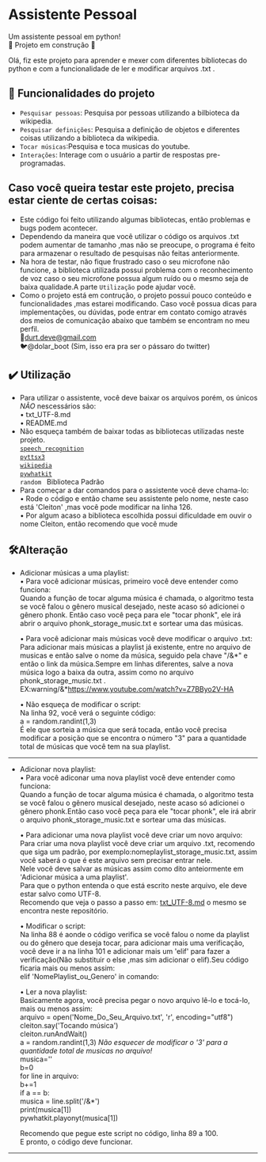 # Assistente Pessoal
Um assistente pessoal em python!<br>
 :construction: Projeto em construção :construction:
 
Olá, fiz este projeto para aprender e mexer com diferentes bibliotecas do python e com a funcionalidade de ler e modificar arquivos .txt . 
 
 
 
 ## :hammer: Funcionalidades do projeto
- `Pesquisar pessoas`: Pesquisa por pessoas utilizando a bilbioteca da wikipedia.  
- `Pesquisar definições`: Pesquisa a definição de objetos e diferentes coisas utilizando a biblioteca da wikipedia.
- `Tocar músicas`:Pesquisa e toca musicas do youtube.
- `Interações`: Interage com o usuário a partir de respostas pre-programadas.
 
 ## Caso você queira testar este projeto, precisa estar ciente de certas coisas:
 - Este código foi feito utilizando algumas bibliotecas, então problemas e bugs podem acontecer.
 - Dependendo da maneira que você utilizar o código os arquivos .txt podem aumentar de tamanho ,mas não se preocupe, o programa é feito para armazenar o resultado de pesquisas não feitas anteriormente.
 - Na hora de testar, não fique frustrado caso o seu microfone não funcione, a biblioteca utilizada possui problema com o reconhecimento de voz caso o seu microfone possua algum ruído ou o mesmo seja de baixa qualidade.A parte `Utilização` pode ajudar você.
 - Como o projeto está em contrução, o projeto possui pouco conteúdo e funcionalidades ,mas estarei modificando. Caso você possua dicas para implementações, ou dúvidas, pode entrar em contato comigo através dos meios de comunicação abaixo que também se encontram no meu perfil.<br>
 📧durt.deve@gmail.com<br>
 🐦@dolar_boot (Sim, isso era pra ser o pássaro do twitter)
 
  
 ## ✔️ Utilização 
 - Para utilizar o assistente, você deve baixar os arquivos porém, os únicos _NÃO_ nescessários são:<BR>
 • txt_UTF-8.md<BR>
 • README.md<BR>
 - Não esqueça também de baixar todas as bibliotecas utilizadas neste projeto.<br>
 <a href='https://pypi.org/project/SpeechRecognition/'> `speech_recognition` </a> <br>
 <a href='https://pypi.org/project/pyttsx3/'> `pyttsx3` </a> <br>
 <a href='https://pypi.org/project/wikipedia/'> `wikipedia` </a> <br>
 <a href='https://pypi.org/project/pywhatkit/'> `pywhatkit` </a> <br>
  `random ` Biblioteca Padrão <br>
 - Para começar a dar comandos para o assistente você deve chama-lo:<br>
 • Rode o código e então chame seu assistente pelo nome, neste caso está 'Cleiton' ,mas você pode modificar na linha 126.<br>
 • Por algum acaso a biblioteca escolhida possui dificuldade em ouvir o nome Cleiton, então recomendo que você mude
 
 
 
 ## 🛠️Alteração

 - Adicionar músicas a uma playlist:<br>
 • Para você adicionar músicas, primeiro você deve entender como funciona:<br>
 Quando a função de tocar alguma música é chamada, o algoritmo testa se você falou o gênero musical desejado, neste acaso só adicionei o gênero phonk. Então caso você peça para ele "tocar phonk", ele irá abrir o arquivo phonk_storage_music.txt e sortear uma das músicas.<br><p>
 • Para você adicionar mais músicas você deve modificar o arquivo .txt:<br>
  Para adicionar mais músicas a playlist já existente, entre no arquivo de musicas e então salve o nome da música, seguido pela chave "/&*" e então o link da música.Sempre em linhas diferentes, salve a nova música logo a baixa da outra, assim como no arquivo phonk_storage_music.txt .<br>
  EX:warning/&*https://www.youtube.com/watch?v=Z7BByo2V-HA<br><p>
 • Não esqueça de modificar o script:<br>
  Na linha 92, você verá o seguinte código:<br>
 a = random.randint(1,3)<br>
  É ele que sorteia a música que será tocada, então você precisa modificar a posição que se encontra o número "3" para a quantidade total de músicas que você tem na sua playlist.
 - ----------------------------------------------------------------
 - Adicionar nova playlist:<br>
 • Para você adiconar uma nova playlist você deve entender como funciona:<br>
 Quando a função de tocar alguma música é chamada, o algoritmo testa se você falou o gênero musical desejado, neste acaso só adicionei o gênero phonk.Então caso você peça para ele "tocar phonk", ele irá abrir o arquivo phonk_storage_music.txt e sortear uma das músicas.<br><p>
 • Para adicionar uma nova playlist você deve criar um novo arquivo:<br>
 Para criar uma nova playlist você deve criar um arquivo .txt, recomendo que siga um padrão, por exemplo:nomeplaylist_storage_music.txt, assim você saberá o que é este arquivo sem precisar entrar nele.<br>
 Nele você deve salvar as músicas assim como dito anteiormente em 'Adicionar música a uma playlist'.<br>
 Para que o python entenda o que está escrito neste arquivo, ele deve estar salvo como UTF-8.<br> 
 Recomendo que veja o passo a passo em: <a href='https://github.com/dudrt/Assistente_Pessoal/blob/main/txt_UTF-8.md'>txt_UTF-8.md</a> o mesmo se encontra neste repositório.<br><p>
 • Modificar o script:<br>
Na linha 88 é aonde o código verifica se você falou o nome da playlist ou do gênero que deseja tocar, para adicionar mais uma verificação, você deve ir a na linha 101 e adicionar mais um 'elif' para fazer a verificação(Não substituir o else ,mas sim adicionar o elif).Seu código ficaria mais ou menos assim:<br>
elif 'NomePlaylist_ou_Genero' in comando:<br><p>
 • Ler a nova playlist:<br>
Basicamente agora, você precisa pegar o novo arquivo lê-lo e tocá-lo, mais ou menos assim:<br>
 arquivo = open('Nome_Do_Seu_Arquivo.txt', 'r', encoding="utf8")<br>
            cleiton.say('Tocando música')<br>
            cleiton.runAndWait()<br>
            a = random.randint(1,3) *Não esquecer de modificar o '3' para a quantidade total de musicas no arquivo!* <br>
            musica=''<br>
            b=0<br>
            for line in arquivo:<br>
                b+=1<br>
                if a == b:<br>
                    musica = line.split('/&*')<br>
                    print(musica[1])<br>
                    pywhatkit.playonyt(musica[1])<br><p>
 Recomendo que pegue este script no código, linha 89 a 100.<br>
 E pronto, o código deve funcionar.
  - ----------------------------------------------------------------

